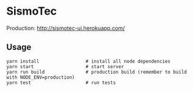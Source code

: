 # SismoTec

Production: http://sismotec-ui.herokuapp.com/

## Usage

```
yarn install                 # install all node dependencies
yarn start                   # start server
yarn run build               # production build (remember to build with NODE_ENV=production)
yarn test                    # run tests
```
